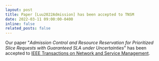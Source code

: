 ```yaml
---
layout: post
title: Paper [Luu2022Admission] has been accepted to TNSM
date: 2022-03-11 09:00:00-0400
inline: false
related_posts: false
---
```


Our paper "*Admission Control and Resource Reservation for Prioritized Slice Requests with Guaranteed SLA under Uncertainties*" has been accepted to [IEEE Transactions on Network and Service Management](https://ieeexplore.ieee.org/abstract/document/9737314).
